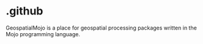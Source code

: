 # .github
GeospatialMojo is a place for geospatial processing packages written in the Mojo programming language.
